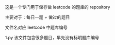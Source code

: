 这是一个专门用于储存做 leetcode 的题库的 repository

主要对于：每日一题 + 做过的题目

文件名对应 leetcode 中题库编号

1.py 该文件包含很多题目，早先没有标明题库编号
